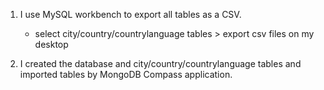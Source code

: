 1. I use MySQL workbench to export all tables as a CSV.
    - select city/country/countrylanguage tables > export csv files on my desktop 
    
2. I created the database and city/country/countrylanguage tables and imported tables by MongoDB Compass application.
